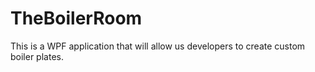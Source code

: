 # TheBoilerRoom
This is a WPF application that will allow us developers to create custom boiler plates.
